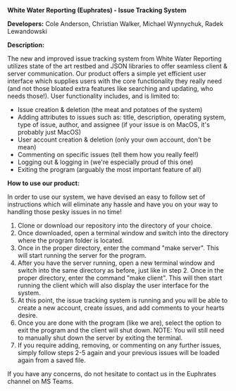 **White Water Reporting (Euphrates) - Issue Tracking System**

**Developers:** Cole Anderson, Christian Walker, Michael Wynnychuk, Radek Lewandowski

**Description:**

The new and improved issue tracking system from White Water Reporting utilizes state of the art restbed and JSON libraries to offer seamless client & server communication. Our product offers a simple yet efficient user interface which supplies users with the core functionality they really need (and not those bloated extra features like searching and updating, who needs those!). User functionality includes, and is limited to:

- Issue creation & deletion (the meat and potatoes of the system)
- Adding attributes to issues such as: title, description, operating system, type of issue, author, and assignee (if your issue is on MacOS, it's probably just MacOS)
- User account creation & deletion (only your own account, don't be mean)
- Commenting on specific issues (tell them how you really feel!)
- Logging out & logging in (we're especially proud of this one)
- Exiting the program (arguably the most important feature of all)

**How to use our product:**

In order to use our system, we have devised an easy to follow set of instructions which will eliminate any hassle and have you on your way to handling those pesky issues in no time!

1. Clone or download our repository into the directory of your choice.
2. Once downloaded, open a terminal window and switch into the directory where the program folder is located.
3. Once in the proper directory, enter the command "make server". This will start running the server for the program.
4. After you have the server running, open a new terminal window and switch into the same directory as before, just like in step 2. Once in the proper directory, enter the command "make client". This will then start running the client which will also display the user interface for the system.
5. At this point, the issue tracking system is running and you will be able to create a new account, create issues, and add comments to your hearts desire.
6. Once you are done with the program (like we are), select the option to exit the program and the client will shut down. NOTE: You will still need to manually shut down the server by exiting the terminal.
7. If you require adding, removing, or commenting on any further issues, simply follow steps 2-5 again and your previous issues will be loaded again from a saved file.

If you have any concerns, do not hesitate to contact us in the Euphrates channel on MS Teams.
